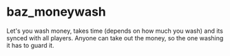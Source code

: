 # baz_moneywash
Let's you wash money, takes time (depends on how much you wash) and its synced with all players. Anyone can take out the money, so the one washing it has to guard it. 
